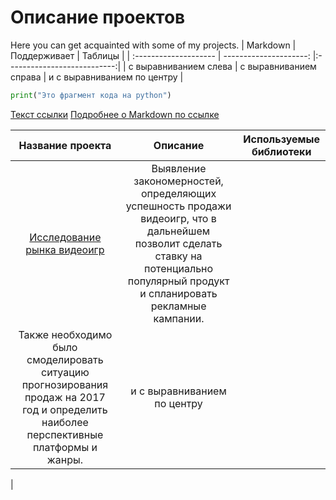# Описание проектов
Here you can get acquainted with some of my projects.
| Markdown | Поддерживает | Таблицы |
| :-------------------- | ---------------------: |:---------------------------:|
| с выравниванием слева | с выравниванием справа | и с выравниванием по центру |
```python
print("Это фрагмент кода на python")
```
[Текст ссылки](адрес://ссылки.здесь "Заголовок ссылки")
[Подробнее о Markdown по ссылке](https://daringfireball.net/projects/markdown/)

| Название проекта | Описание | Используемые библиотеки |
| :--------------------: | :---------------------: |:---------------------------:|
| [Исследование рынка видеоигр](lookout/examples_of_projects/blob/main/video_game_sales_research/videogames_project.ipynb) | Выявление закономерностей, определяющих успешность продажи видеоигр, что в дальнейшем позволит сделать ставку на потенциально популярный продукт и спланировать рекламные кампании.
Также необходимо было смоделировать ситуацию прогнозирования продаж на 2017 год и определить наиболее перспективные платформы и жанры. | и с выравниванием по центру |
|
